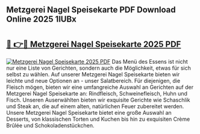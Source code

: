 ## Metzgerei Nagel Speisekarte PDF Download Online 2025 1lUBx

# <h2><a href="http://gcafsv.nevu.top/?p=Metzgerei+Nagel+Speisekarte">🔗 👉🔴 Metzgerei Nagel Speisekarte 2025 PDF</a></h2>

[![Metzgerei Nagel Speisekarte 2025 PDF](https://i.imgur.com/dBaPXMq.png)](http://gcafsv.nevu.top/?p=Metzgerei+Nagel+Speisekarte)
Das Menü des Essens ist nicht nur eine Liste von Gerichten, sondern auch die Möglichkeit, etwas für sich selbst zu wählen. Auf unserer Metzgerei Nagel Speisekarte bieten wir leichte und neue Optionen an - unser Salatbereich. Für diejenigen, die Fleisch mögen, bieten wir eine umfangreiche Auswahl an Gerichten auf der Metzgerei Nagel Speisekarte an: Rindfleisch, Schweinefleisch, Huhn und Fisch. Unseren Auserwählten bieten wir exquisite Gerichte wie Schaschlik und Steak an, die auf einem alten, natürlichen Feuer zubereitet werden. Unsere Metzgerei Nagel Speisekarte bietet eine große Auswahl an Desserts, von klassischen Torten und Kuchen bis hin zu exquisiten Crème Brûlée und Schokoladenstückchen.
